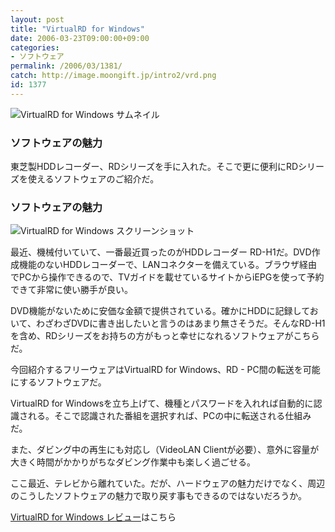 ```yaml
---
layout: post
title: "VirtualRD for Windows"
date: 2006-03-23T09:00:00+09:00
categories:
- ソフトウェア
permalink: /2006/03/1381/
catch: http://image.moongift.jp/intro2/vrd.png
id: 1377
---
```

 ![VirtualRD for Windows サムネイル](http://image.moongift.jp/intro2/vrd.t.png "VirtualRD for Windows サムネイル")
  

### ソフトウェアの魅力
  
東芝製HDDレコーダー、RDシリーズを手に入れた。そこで更に便利にRDシリーズを使えるソフトウェアのご紹介だ。  
<!--more-->  

### ソフトウェアの魅力
  

![VirtualRD for Windows スクリーンショット](http://image.moongift.jp/intro2/vrd.png "VirtualRD for Windows スクリーンショット")

  

最近、機械付いていて、一番最近買ったのがHDDレコーダー RD-H1だ。DVD作成機能のないHDDレコーダーで、LANコネクターを備えている。ブラウザ経由でPCから操作できるので、TVガイドを載せているサイトからiEPGを使って予約できて非常に使い勝手が良い。

  

DVD機能がないために安価な金額で提供されている。確かにHDDに記録しておいて、わざわざDVDに書き出したいと言うのはあまり無さそうだ。そんなRD-H1を含め、RDシリーズをお持ちの方がもっと幸せになれるソフトウェアがこちらだ。

  

今回紹介するフリーウェアはVirtualRD for Windows、RD - PC間の転送を可能にするソフトウェアだ。

  

VirtualRD for Windowsを立ち上げて、機種とパスワードを入れれば自動的に認識される。そこで認識された番組を選択すれば、PCの中に転送される仕組みだ。

  

また、ダビング中の再生にも対応し（VideoLAN Clientが必要）、意外に容量が大きく時間がかかりがちなダビング作業中も楽しく過ごせる。

  

ここ最近、テレビから離れていた。だが、ハードウェアの魅力だけでなく、周辺のこうしたソフトウェアの魅力で取り戻す事もできるのではないだろうか。

  

[VirtualRD for Windows レビュー](http://fw.moongift.jp/review/i-1382.html)はこちら

